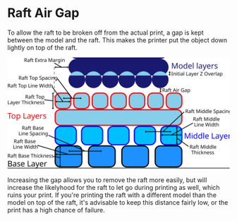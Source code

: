 Raft Air Gap
====
To allow the raft to be broken off from the actual print, a gap is kept between the model and the raft. This makes the printer put the object down lightly on top of the raft.

![Dimensions related to the raft](images/raft_dimensions.svg)

Increasing the gap allows you to remove the raft more easily, but will increase the likelyhood for the raft to let go during printing as well, which ruins your print. If you're printing the raft with a different model than the model on top of the raft, it's advisable to keep this distance fairly low, or the print has a high chance of failure.